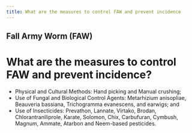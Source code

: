 ```yaml
---
title: What are the measures to control FAW and prevent incidence
---
```


## Fall Army Worm (FAW)

# What are the measures to control FAW and prevent incidence?


 - Physical and Cultural Methods: Hand picking and Manual crushing;
 - Use of Fungal and Biological Control Agents: Metarhizium anisopliae, Beauveria bassiana, Trichogramma evanescens, and earwigs; and     
 - Use of Insecticides: Prevathon, Lannate, Virtako, Brodan, Chlorantraniliprole, Karate, Solomon, Chix, Carbufuran, Cymbush, Magnum, Ammate, Atarbon and Neem-based pesticides.
